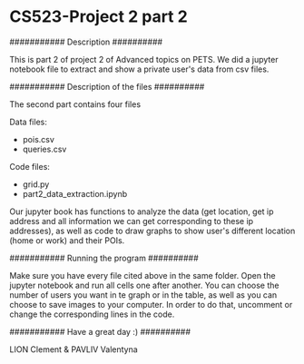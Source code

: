 # CS523-Project 2 part 2

########### Description ##########

This is part 2 of project 2 of Advanced topics on PETS.
We did a jupyter notebook file to extract and show a private user's data from csv files.

########### Description of the files ##########

The second part contains four files

Data files:
- pois.csv
- queries.csv

Code files:
- grid.py
- part2_data_extraction.ipynb

Our jupyter book has functions to analyze the data (get location, get ip address and all information we can get corresponding to these ip addresses), as well as code to draw graphs to show user's different location (home or work) and their POIs.


########### Running the program ##########

Make sure you have every file cited above in the same folder. Open the jupyter notebook and run all cells one after another. You can choose the number of users you want in te graph or in the table, as well as you can choose to save images to your computer. In order to do that, uncomment or change the corresponding lines in the code.

########### Have a great day :) ##########

LION Clement & PAVLIV Valentyna
